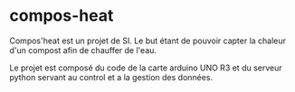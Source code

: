 # compos-heat

Compos'heat est un projet de SI. Le but étant de pouvoir capter la chaleur d'un compost afin de chauffer de l'eau.

Le projet est composé du code de la carte arduino UNO R3 et du serveur python servant au control et a la gestion des données.

